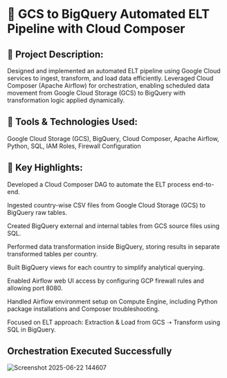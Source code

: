 # 📌 GCS to BigQuery Automated ELT Pipeline with Cloud Composer

## 🔹 Project Description:
Designed and implemented an automated ELT pipeline using Google Cloud services to ingest, transform, and load data efficiently. Leveraged Cloud Composer (Apache Airflow) for orchestration, enabling scheduled data movement from Google Cloud Storage (GCS) to BigQuery with transformation logic applied dynamically.

## 🔹 Tools & Technologies Used:
Google Cloud Storage (GCS), BigQuery, Cloud Composer, Apache Airflow, Python, SQL, IAM Roles, Firewall Configuration

## 🔹 Key Highlights:

Developed a Cloud Composer DAG to automate the ELT process end-to-end.

Ingested country-wise CSV files from Google Cloud Storage (GCS) to BigQuery raw tables.

Created BigQuery external and internal tables from GCS source files using SQL.

Performed data transformation inside BigQuery, storing results in separate transformed tables per country.

Built BigQuery views for each country to simplify analytical querying.

Enabled Airflow web UI access by configuring GCP firewall rules and allowing port 8080.

Handled Airflow environment setup on Compute Engine, including Python package installations and Composer troubleshooting.

Focused on ELT approach: Extraction & Load from GCS ➝ Transform using SQL in BigQuery.

## Orchestration Executed Successfully

![Screenshot 2025-06-22 144607](https://github.com/user-attachments/assets/ba8e21a0-8e87-4840-8cce-e8bca2437535)



